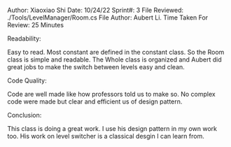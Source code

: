 Author: Xiaoxiao Shi Date: 10/24/22 Sprint#: 3 File Reviewed: ./Tools/LevelManager/Room.cs File Author: Aubert Li. Time Taken For Review: 25 Minutes

Readability:

Easy to read. Most constant are defined in the constant class. So the Room class is simple and readable. The Whole class is organized and Aubert did great jobs
to make the switch between levels easy and clean.


Code Quality:

Code are well made like how professors told us to make so. No complex code were made but clear and efficient us of design pattern.

Conclusion:

This class is doing a great work. I use his design pattern in my own work too. His work on level switcher is a classical desgin I can learn from.
